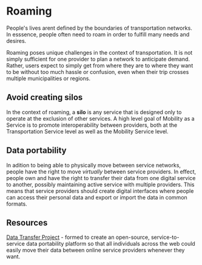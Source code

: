 # Roaming

People's lives arent defined by the boundaries of transportation networks. In esssence, people often need to roam in order to fulfill many needs and desires.

Roaming poses unique challenges in the context of transportation. It is not simply sufficient for one provider to plan a network to anticipate demand. Rather, users expect to simply get from where they are to where they want to be without too much hassle or confusion, even when their trip crosses multiple municipalities or regions.

## Avoid creating silos

In the context of roaming, a **silo** is any service that is designed only to operate at the exclusion of other services. A high level goal of Mobility as a Service is to promote interoperability between providers, both at the Transportation Service level as well as the Mobility Service level.

## Data portability

In adition to being able to physically move between service networks, people have the right to move _virtually_ between service providers. In effect, people own and have the right to transfer their data from one digital service to another, possibly maintaining active service with multiple providers. This means that service providers should create digital interfaces where people can access their personal data and export or import the data in common formats.

## Resources

[Data Transfer Project](https://datatransferproject.dev/) - formed to create an open-source, service-to-service data portability platform so that all individuals across the web could easily move their data between online service providers whenever they want.

